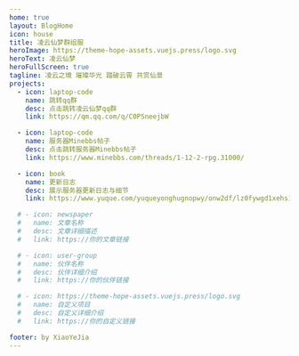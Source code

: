 ```yaml
---
home: true
layout: BlogHome
icon: house
title: 凌云仙梦群组服
heroImage: https://theme-hope-assets.vuejs.press/logo.svg
heroText: 凌云仙梦
heroFullScreen: true
tagline: 凌云之境 璀璨华光 踏破云霄 共赏仙景
projects:
  - icon: laptop-code
    name: 跳转qq群
    desc: 点击跳转凌云仙梦qq群
    link: https://qm.qq.com/q/C0PSneejbW

  - icon: laptop-code
    name: 服务器Minebbs帖子
    desc: 点击跳转服务器Minebbs帖子
    link: https://www.minebbs.com/threads/1-12-2-rpg.31000/

  - icon: book
    name: 更新日志
    desc: 展示服务器更新日志与细节
    link: https://www.yuque.com/yuqueyonghugnopwy/onw2df/lz0fywgd1xehs17w?#

  # - icon: newspaper
  #   name: 文章名称
  #   desc: 文章详细描述
  #   link: https://你的文章链接

  # - icon: user-group
  #   name: 伙伴名称
  #   desc: 伙伴详细介绍
  #   link: https://你的伙伴链接

  # - icon: https://theme-hope-assets.vuejs.press/logo.svg
  #   name: 自定义项目
  #   desc: 自定义详细介绍
  #   link: https://你的自定义链接

footer: by XiaoYeJia
---
```




